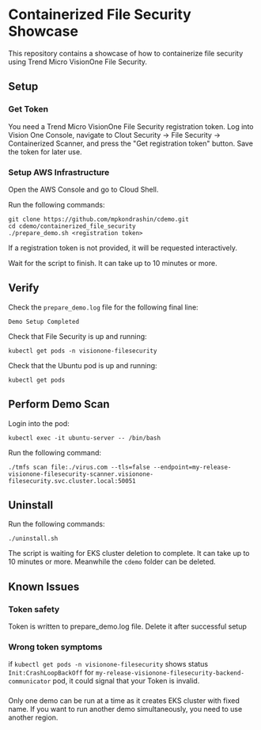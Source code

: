 # Containerized File Security Showcase

This repository contains a showcase of how to containerize file security using Trend Micro VisionOne File Security.

## Setup

### Get Token
You need a Trend Micro VisionOne File Security registration token. Log into Vision One Console, navigate to Clout Security -> File Security -> Containerized Scanner, and press the "Get registration token" button. Save the token for later use.

### Setup AWS Infrastructure

Open the AWS Console and go to Cloud Shell.

Run the following commands:
```shell
git clone https://github.com/mpkondrashin/cdemo.git
cd cdemo/containerized_file_security
./prepare_demo.sh <registration token>
```
If a registration token is not provided, it will be requested interactively.

Wait for the script to finish. It can take up to 10 minutes or more.

## Verify

Check the ```prepare_demo.log``` file for the following final line:

```
Demo Setup Completed
```

Check that File Security is up and running:
```shell
kubectl get pods -n visionone-filesecurity
```

Check that the Ubuntu pod is up and running:

```shell
kubectl get pods
```

## Perform Demo Scan

Login into the pod:
```shell
kubectl exec -it ubuntu-server -- /bin/bash
```

Run the following command:
```shell
./tmfs scan file:./virus.com --tls=false --endpoint=my-release-visionone-filesecurity-scanner.visionone-filesecurity.svc.cluster.local:50051
```

## Uninstall

Run the following commands:
```shell
./uninstall.sh
```

The script is waiting for EKS cluster deletion to complete. It can take up to 10 minutes or more. Meanwhile the ```cdemo``` folder can be deleted.

## Known Issues

### Token safety
Token is written to prepare_demo.log file. Delete it after successful setup

### Wrong token symptoms

if ```kubectl get pods -n visionone-filesecurity``` shows status ```Init:CrashLoopBackOff``` for ```my-release-visionone-filesecurity-backend-communicator``` pod, it could signal that your Token is invalid. 

### 

Only one demo can be run at a time as it creates EKS cluster with fixed name. If you want to run another demo simultaneously, you need to use another region.
